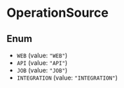 # OperationSource

## Enum

* `WEB` (value: `"WEB"`)
* `API` (value: `"API"`)
* `JOB` (value: `"JOB"`)
* `INTEGRATION` (value: `"INTEGRATION"`)
